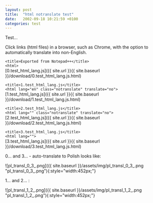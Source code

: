 ```yaml
---
layout: post
title:  "html notranslate test"
date:   2002-09-18 10:21:59 +0100
categories: test
---
```


Test...

Click links (html files) in a browser, such as Chrome, with the option to automatically translate into non-English.

`<title>Exported from Notepad++</title>`  
`<html>`  
[0.test_html_lang.js]({{ site.url }}{{ site.baseurl }}/download/0.test_html_lang.js.html)


`<title>1.test_html_lang.js</title>`  
`<html lang="en" class="notranslate" translate="no">`  
[1.test_html_lang.js]({{ site.url }}{{ site.baseurl }}/download/1.test_html_lang.js.html)


`<title>2.test_html_lang.js</title>`  
`<html lang="" class="notranslate" translate="no">`  
[2.test_html_lang.js]({{ site.url }}{{ site.baseurl }}/download/2.test_html_lang.js.html)

`<title>3.test_html_lang.js</title>`  
`<html lang="">`  
[3.test_html_lang.js]({{ site.url }}{{ site.baseurl }}/download/3.test_html_lang.js.html)

0... and 3... - auto-translate to Polish looks like:

![pl_transl_0_3_.png]({{ site.baseurl }}/assets/img/pl_transl_0_3_.png "pl_transl_0_3_.png"){:style="width:452px;"}

1... and 2... :

![pl_transl_1_2_.png]({{ site.baseurl }}/assets/img/pl_transl_1_2_.png "pl_transl_1_2_.png"){:style="width:452px;"}
